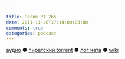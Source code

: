 ```yaml
---

title: После РТ 265
date: 2011-11-26T17:14:00+03:00
comments: true
categories: podcast
---
```

[аудио](http://cdn.radio-t.com/rt265post.mp3) ● [пиратский torrent](http://pirates.radio-t.com/torrents/rt265post.mp3.torrent) ● [лог чата](http://chat.radio-t.com/logs/radio-t-265.html) ● [wiki](http://wiki.radio-t.com/%D0%9F%D0%BE%D1%81%D0%BB%D0%B5_%D0%A0%D0%A2_265)<audio src="http://cdn.radio-t.com/rt265post.mp3" preload="none">
